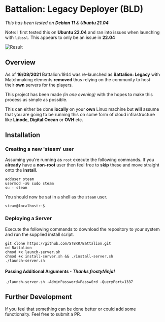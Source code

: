 # Battalion: Legacy Deployer (BLD)
*This has been tested on **Debian 11** & **Ubuntu 21.04***

Note: I first tested this on **Ubuntu 22.04** and ran into issues when launching with `libssl`. This appears to only be an issue in **22.04**

![Result](https://i.imgur.com/hwHU8Kq.png)

## Overview
As of **16/08/2021** Battalion:1944 was re-launched as **Battalion: Legacy** with Matchmaking elements **removed** thus relying on the community to host their **own** servers for the players. 

This project has been made *(in one evening)* with the hopes to make this process as simple as possible.

This can either be done **locally** on your **own** Linux machine but **will** assume that you are going to be running this on some form of cloud infrastructure like **Linode**, **Digital Ocean** or **OVH** etc.

## Installation

### Creating a new 'steam' user
Assuming you're running as `root` execute
the following commands. If you **already** have a **non-root** user then feel free to **skip** these and move straight onto the **install**.

```
adduser steam
usermod -aG sudo steam
su - steam
```

You should now be sat in a shell as the `steam` user.
```
steam@localhost:~$
```

### Deploying a Server
Execute the following commands to download the repository to your system and run the supplied install script.
```
git clone https://github.com/STBRR/Battalion.git
cd Battalion
chmod +x launch-server.sh
chmod +x install-server.sh && ./install-server.sh
./launch-server.sh
```

#### Passing Additional Arguments - *Thanks frostyNinja!*
```
./launch-server.sh -AdminPassword=Passw0rd -QueryPort=1337
```

## Further Development
If you feel that something can be done better or could add some functionaity.
Feel free to submit a PR.
